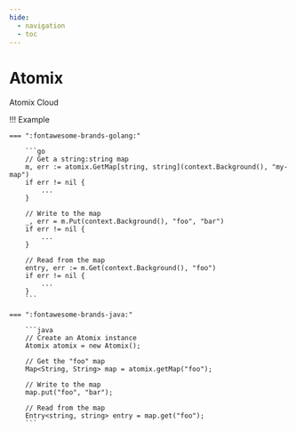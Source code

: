 ```yaml
---
hide:
  - navigation
  - toc
---
```


# Atomix

Atomix Cloud

!!! Example

    === ":fontawesome-brands-golang:"
    
        ```go
        // Get a string:string map
        m, err := atomix.GetMap[string, string](context.Background(), "my-map")
        if err != nil {
            ...
        }
    
        // Write to the map
        _, err = m.Put(context.Background(), "foo", "bar")
        if err != nil {
            ...
        }
    
        // Read from the map
        entry, err := m.Get(context.Background(), "foo")
        if err != nil {
            ...
        }
        ```
    
    === ":fontawesome-brands-java:"
    
        ```java
        // Create an Atomix instance
        Atomix atomix = new Atomix();

        // Get the "foo" map
        Map<String, String> map = atomix.getMap("foo");

        // Write to the map
        map.put("foo", "bar");

        // Read from the map
        Entry<string, string> entry = map.get("foo");
        ```
